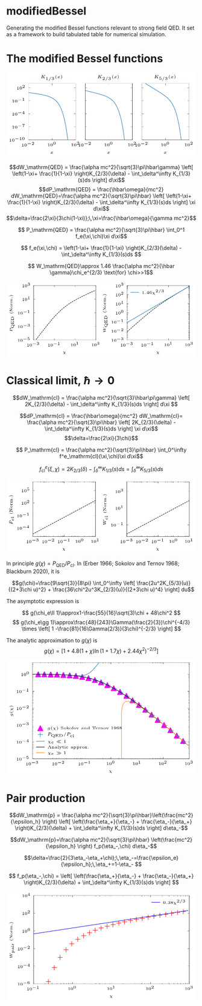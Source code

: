 # modifiedBessel
Generating the modified Bessel functions relevant to strong field QED. It set as a framework to build tabulated table for numerical simulation.

# The modified Bessel functions
![alt text](modifiedBessel.png)


$$dW_\mathrm{QED} = \frac{\alpha mc^2}{\sqrt{3}\pi\hbar\gamma} \left[ \left(1-\xi+ \frac{1}{1-\xi} \right)K_{2/3}(\delta) - \int_\delta^\infty K_{1/3}(s)ds  \right] d\xi$$
$$dP_\mathrm{QED} = \frac{\hbar\omega}{mc^2} dW_\mathrm{QED}=\frac{\alpha mc^2}{\sqrt{3}\pi\hbar} \left[ \left(1-\xi+ \frac{1}{1-\xi} \right)K_{2/3}(\delta) - \int_\delta^\infty K_{1/3}(s)ds  \right] \xi d\xi$$
$$\delta=\frac{2\xi}{3\chi(1-\xi)};\,\xi=\frac{\hbar\omega}{\gamma mc^2}$$

$$ P_\mathrm{QED} = \frac{\alpha mc^2}{\sqrt{3}\pi\hbar}  \int_0^1 f_e(\xi,\chi)\xi d\xi$$

$$ f_e(\xi,\chi) = \left(1-\xi+ \frac{1}{1-\xi} \right)K_{2/3}(\delta) - \int_\delta^\infty K_{1/3}(s)ds $$

$$ W_\mathrm{QED}\approx 1.46 \frac{\alpha mc^2}{\hbar \gamma}\chi_e^{2/3} \text{for} \chi>>1$$

![alt text](total_QED.png)

# Classical limit, $\hbar\rightarrow 0$
$$dW_\mathrm{cl} = \frac{\alpha mc^2}{\sqrt{3}\hbar\pi\gamma} \left[   2K_{2/3}(\delta) - \int_\delta^\infty K_{1/3}(s)ds  \right] d\xi $$

$$dP_\mathrm{cl}  = \frac{\hbar\omega}{mc^2} dW_\mathrm{cl}= \frac{\alpha mc^2}{\sqrt{3}\pi\hbar}  \left[   2K_{2/3}(\delta) - \int_\delta^\infty K_{1/3}(s)ds  \right] \xi d\xi$$
$$\delta=\frac{2\xi}{3\chi}$$

$$ P_\mathrm{cl} = \frac{\alpha mc^2}{\sqrt{3}\pi\hbar}  \int_0^\infty f^e_\mathrm{cl}(\xi,\chi)\xi d\xi$$

$$ f^e_\mathrm{cl}(\xi,\chi) = 2K_{2/3}(\delta) - \int_\delta^\infty K_{1/3}(s)ds = \int_\delta^\infty K_{5/3}(s)ds $$

![alt text](total_cl.png)

In principle $g(\chi)=P_\mathrm{QED}/P_\mathrm{cl}$. In (Erber 1966; Sokolov and Ternov 1968; Blackburn 2020), it is

$$g(\chi)=\frac{9\sqrt{3}}{8\pi} \int_0^\infty \left[ \frac{2u^2K_{5/3}(u)}{(2+3\chi u)^2} + \frac{36\chi^2u^3K_{2/3}(u)}{(2+3\chi u)^4} \right] du$$

The asymptotic expression is

$$ g(\chi_e\ll 1)\approx1-\frac{55}{16}\sqrt(3)\chi + 48\chi^2 $$
$$ g(\chi_e\gg 1)\approx\frac{48}{243}\Gamma(\frac{2}{3})\chi^{-4/3} \times \left[ 1 -\frac{81}{16\Gamma(2/3)}(3\chi)^{-2/3} \right] $$

The analytic approximation to $g(\chi)$ is
$$g(\chi)= \left[ 1 + 4.8(1+\chi)\ln(1+1.7\chi) +2.44\chi^2)^{-2/3} \right]$$

![alt text](g.png)

# Pair production

$$dW_\mathrm{p} = \frac{\alpha mc^2}{\sqrt{3}\pi\hbar}\left(\frac{mc^2}{\epsilon_h} \right) \left[ \left(\frac{\eta_+}{\eta_-} + \frac{\eta_-}{\eta_+} \right)K_{2/3}(\delta) + \int_\delta^\infty K_{1/3}(s)ds  \right] d\eta_-$$

$$dW_\mathrm{p}=\frac{\alpha mc^2}{\sqrt{3}\pi\hbar} \left(\frac{mc^2}{\epsilon_h} \right) f_p(\eta_-,\chi) d\eta_-$$

$$\delta=\frac{2}{3\eta_-\eta_+\chi};\,\eta_-=\frac{\epsilon_e}{\epsilon_h};\,\eta_+=1-\eta_- $$

$$ f_p(\eta_-,\chi) = \left[ \left(\frac{\eta_+}{\eta_-} + \frac{\eta_-}{\eta_+} \right)K_{2/3}(\delta) + \int_\delta^\infty K_{1/3}(s)ds  \right] $$


![alt text](total_pair.png)
